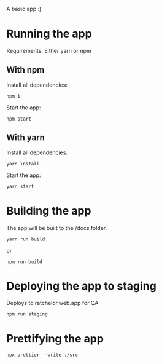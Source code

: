 A basic app :)

# Running the app

Requirements: Either yarn or npm

## With npm

Install all dependencies:

```
npm i
```

Start the app:

```
npm start
```

## With yarn

Install all dependencies:

```
yarn install
```

Start the app:

```
yarn start
```

# Building the app

The app will be built to the /docs folder.

```
yarn run build
```

or

```
npm run build
```

# Deploying the app to staging
Deploys to ratchelor.web.app for QA 

```
npm run staging
```

# Prettifying the app

```
npx prettier --write ./src
```
